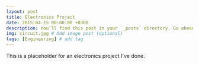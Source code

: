 ```yaml
---
layout: post
title: Electronics Project
date: 2015-04-15 00:00:00 +0300
description: You’ll find this post in your `_posts` directory. Go ahead and edit it and re-build the site to see your changes. # Add post description (optional)
img: circuit.jpg # Add image post (optional)
tags: [Engineering] # add tag
---
```


This is a placeholder for an electronics project I've done.